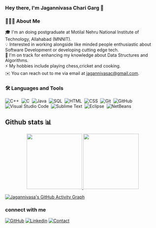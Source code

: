 ### **Hey there, I'm  Jagannivasa Chari Garg** 👋

### 👨🏻‍💻 About Me
🎓 I'm an  doing postgraduate at Motilal Nehru National Institute of Technology, Allahabad (MNNIT).\
💡 Interested in working alongside like minded people enthusiastic about Software Development or developing cutting edge tech.\
🌱 I'm on track for enhancing my knowledge about Data Structures and Algorithms.\
⚡ My hobbies include  playing chess,cricket and cooking.\
✉️ You can reach out to me via email at jagannivasac@gmail.com.
 

### 🛠 Languages and Tools
![C++](https://img.shields.io/badge/-C++-05122A?style=flat&logo=C%2B%2B&logoColor=00599C)&nbsp;
![C](https://img.shields.io/badge/-C-05122A?style=flat&logo=C&logoColor=A8B9CC)&nbsp;
![Java](https://img.shields.io/badge/-Java-05122A?style=flat&logo=java)&nbsp;
![SQL](https://img.shields.io/badge/-MySQL-05122A?style=flat&logo=mysql&logoColor=42A5F5)&nbsp;
![HTML](https://img.shields.io/badge/-HTML-05122A?style=flat&logo=HTML5)&nbsp;
![CSS](https://img.shields.io/badge/-CSS-05122A?style=flat&logo=CSS3&logoColor=1572B6)&nbsp;
![Git](https://img.shields.io/badge/-Git-05122A?style=flat&logo=git)&nbsp;
![GitHub](https://img.shields.io/badge/-GitHub-05122A?style=flat&logo=github)&nbsp;
![Visual Studio Code](https://img.shields.io/badge/-Visual%20Studio%20Code-05122A?style=flat&logo=visual-studio-code&logoColor=007ACC)&nbsp;
![Sublime Text](https://img.shields.io/badge/-Sublime_Text-05122A?style=flat&logo=sublime-text&logoColor=FF9800)&nbsp;
![Eclipse](https://img.shields.io/badge/-ElipseCode-05122A?style=flat&logo=Eclipse&logoColor=007ACC)&nbsp;
![NetBeans](https://img.shields.io/badge/-NetBeansCode-05122A?style=flat&logo=NetBeans&logoColor=007ACC)&nbsp;

## Github stats :bar_chart:
<p align="center">
<a href="https://github.com/jagannivasac">
  <img height="180em" src="https://github-readme-stats-eight-theta.vercel.app/api?username=jagannivasac&show_icons=true&theme=algolia&include_all_commits=true&count_private=true"/>
  <img height="180em" src="https://github-readme-stats-eight-theta.vercel.app/api/top-langs/?username=jagannivasac&layout=compact&langs_count=8&theme=algolia"/>
</a>
</p>

[![Jagannivasa's GitHub Activity Graph](https://activity-graph.herokuapp.com/graph?username=jagannivasac&theme=react-dark)](https://github.com/jagannivasac)

### connect with me

[![GitHub](https://img.shields.io/badge/SUPPORT%20AT-GITHUB-blue?style=for-the-badge&logo=github)](https://github.com/jagannivasac) 
[![Linkedin](https://img.shields.io/badge/MY%20PROFILE-Linkedin-blue?style=for-the-badge&logo=linkedin)](https://www.linkedin.com/in/jagannivasa-chari-0072341ba) 
[![Contact](https://img.shields.io/badge/CONTACT-GMAIL-yellow?style=for-the-badge&logo=gmail&logoColor=white)](mailto:jagannivasac@gmail.com)



